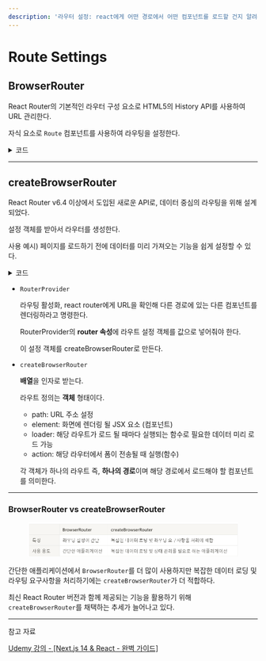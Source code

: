 ```yaml
---
description: '라우터 설정: react에게 어떤 경로에서 어떤 컴포넌트를 로드할 건지 알려준다.'
---
```


# Route Settings

## BrowserRouter

React Router의 기본적인 라우터 구성 요소로 HTML5의 History API를 사용하여 URL 관리한다.

자식 요소로 `Route` 컴포넌트를 사용하여 라우팅을 설정한다.

<details>

<summary>코드</summary>

```jsx
import { BrowserRouter, Routes, Route } from 'react-router-dom';

function App() {
  return (
    <BrowserRouter>
      <Routes>
        <Route path="/" element={<Home />} />
        <Route path="/about" element={<About />} />
        <Route path="/contact" element={<Contact />} />
      </Routes>
    </BrowserRouter>
  );
}
```



</details>

***

## createBrowserRouter

React Router v6.4 이상에서 도입된 새로운 API로, 데이터 중심의 라우팅을 위해 설계되었다.

설정 객체를 받아서 라우터를 생성한다.

사용 예시) 페이지를 로드하기 전에 데이터를 미리 가져오는 기능을 쉽게 설정할 수 있다.

<details>

<summary>코드</summary>

```jsx
import React from 'react';
import ReactDOM from 'react-dom/client';
import './index.css';
import { RouterProvider, createBrowserRouter } from 'react-router-dom';
import NewPost, { action as newPostAction } from './routes/NewPost.jsx';
import RootLayout from './routes/RootLayout.jsx';
import Posts, { loader as postsLoader } from './routes/Posts.jsx';

const router = createBrowserRouter([
  {
    path: '/',
    element: <RootLayout />,
    children: [
      {
        path: '/',
        element: <Posts />,
        loader: postsLoader,
        children: [
          { path: '/create-post', element: <NewPost />, action: newPostAction },
        ],
      },
    ],
  },
]);

ReactDOM.createRoot(document.getElementById('root')).render(
  <React.StrictMode>
    <RouterProvider router={router} />
  </React.StrictMode>
);
```



</details>

*   `RouterProvider`

    라우팅 활성화, react router에게 URL을 확인해 다른 경로에 있는 다른 컴포넌트를 렌더링하라고 명령한다.

    RouterProvider의 **router 속성**에 라우트 설정 객체를 값으로 넣어줘야 한다.

    이 설정 객체를 createBrowserRouter로 만든다.
*   `createBrowserRouter`

    **배열**을 인자로 받는다.

    라우트 정의는 **객체** 형태이다.

    * path: URL 주소 설정
    * element: 화면에 렌더링 될 JSX 요소 (컴포넌트)
    * loader: 해당 라우트가 로드 될 때마다 실행되는 함수로 필요한 데이터 미리 로드 가능
    * action: 해당 라우터에서 폼이 전송될 때 실행(함수)&#x20;

    각 객체가 하나의 라우트 즉, **하나의 경로**이며 해당 경로에서 로드해야 할 컴포넌트를 의미한다.

***

### BrowserRouter vs createBrowserRouter

<figure><img src="../../.gitbook/assets/image.png" alt=""><figcaption></figcaption></figure>

간단한 애플리케이션에서 `BrowserRouter`를 더 많이 사용하지만 복잡한 데이터 로딩 및 라우팅 요구사항을 처리하기에는 `createBrowserRouter`가 더 적합하다.

최신 React Router 버전과 함께 제공되는 기능을 활용하기 위해 `createBrowserRouter`를 채택하는 추세가 늘어나고 있다.

***

참고 자료

[Udemy 강의 - \[Next.js 14 & React - 완벽 가이드\] ](https://www.udemy.com/course/nextjs-react-incl-two-paths/?couponCode=24T6MT62024)

